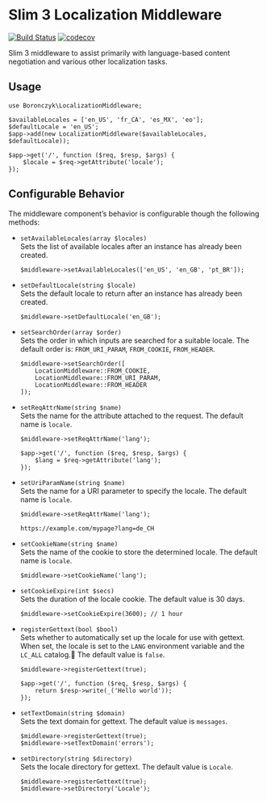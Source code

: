 # Slim 3 Localization Middleware

[![Build Status](https://travis-ci.org/tboronczyk/localization-middleware.svg?branch=master)](https://travis-ci.org/tboronczyk/localization-middleware) [![codecov](https://codecov.io/gh/tboronczyk/localization-middleware/branch/master/graph/badge.svg)](https://codecov.io/gh/tboronczyk/localization-middleware)

Slim 3 middleware to assist primarily with language-based content negotiation
and various other localization tasks.

## Usage

    use Boronczyk\LocalizationMiddleware;

    $availableLocales = ['en_US', 'fr_CA', 'es_MX', 'eo'];
    $defaultLocale = 'en_US';
    $app->add(new LocalizationMiddleware($availableLocales, $defaultLocale));

    $app->get('/', function ($req, $resp, $args) {
        $locale = $req->getAttribute('locale');
    });

## Configurable Behavior

The middleware component’s behavior is configurable though the following
methods:

  * `setAvailableLocales(array $locales)`  
    Sets the list of available locales after an instance has already been
    created.

        $middleware->setAvailableLocales(['en_US', 'en_GB', 'pt_BR']);

  * `setDefaultLocale(string $locale)`  
    Sets the default locale to return after an instance has already been
    created.

        $middleware->setDefaultLocale('en_GB');

  * `setSearchOrder(array $order)`  
    Sets the order in which inputs are searched for a suitable locale.
    The default order is: `FROM_URI_PARAM`, `FROM_COOKIE`, `FROM_HEADER`.

        $middleware->setSearchOrder([
            LocationMiddleware::FROM_COOKIE,
            LocationMiddleware::FROM_URI_PARAM,
            LocationMiddleware::FROM_HEADER
        ]);

  * `setReqAttrName(string $name)`  
    Sets the name for the attribute attached to the request. The default name
    is `locale`.

        $middleware->setReqAttrName('lang');

        $app->get('/', function ($req, $resp, $args) {
            $lang = $req->getAttribute('lang');
        });

  * `setUriParamName(string $name)`  
    Sets the name for a URI parameter to specify the locale. The default name
    is `locale`.

        $middleware->setReqAttrName('lang');

        https://example.com/mypage?lang=de_CH

  * `setCookieName(string $name)`  
    Sets the name of the cookie to store the determined locale. The default
    name is `locale`.

        $middleware->setCookieName('lang');

  * `setCookieExpire(int $secs)`  
    Sets the duration of the locale cookie. The default value is 30 days.

        $middleware->setCookieExpire(3600); // 1 hour

  * `registerGettext(bool $bool)`  
    Sets whether to automatically set up the locale for use with gettext.
    When set, the locale is set to the `LANG` environment variable and the
    `LC_ALL` catalog. The default value is `false`.

        $middleware->registerGettext(true);
        
        $app->get('/', function ($req, $resp, $args) {
            return $resp->write(_('Hello world'));
        });

  * `setTextDomain(string $domain)`  
    Sets the text domain for gettext. The default value is `messages`.

        $middleware->registerGettext(true);
        $middleware->setTextDomain('errors');

  * `setDirectory(string $directory)`  
    Sets the locale directory for gettext. The default value is `Locale`.

        $middleware->registerGettext(true);
        $middleware->setDirectory('Locale');
